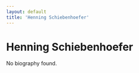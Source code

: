 ```yaml
---
layout: default
title: 'Henning Schiebenhoefer'
---
```


# Henning Schiebenhoefer

No biography found.